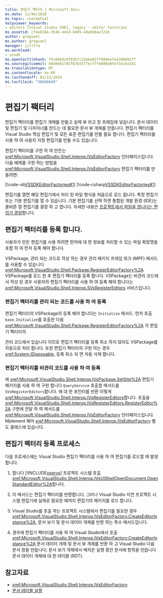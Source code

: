 ```yaml
---
title: 편집기 팩터리 | Microsoft Docs
ms.date: 11/04/2016
ms.topic: conceptual
helpviewer_keywords:
- editors [Visual Studio SDK], legacy - editor factories
ms.assetid: cf4e8164-3546-441d-b465-e8a836ae7216
author: gregvanl
ms.author: gregvanl
manager: jillfra
ms.workload:
- vssdk
ms.openlocfilehash: f5c6b6dc6f02bfc22e6a02f708deefe4208d91ff
ms.sourcegitcommit: b0d8e61745f67bd1f7ecf7fe080a0fe73ac6a181
ms.translationtype: MT
ms.contentlocale: ko-KR
ms.lasthandoff: 02/22/2019
ms.locfileid: "56694649"
---
```

# <a name="editor-factories"></a>편집기 팩터리
편집기 팩터리를 편집기 개체를 만들고 실제 뷰 라고 창 프레임에 넣습니다. 문서 데이터 및 편집기 및 디자이너를 만드는 데 필요한 문서 뷰 개체를 만듭니다. 편집기 팩터리를 Visual Studio 핵심 편집기 및 모든 표준 편집기를 만들 필요 합니다. 편집기 팩터리를 사용 하 여 사용자 지정 편집기를 만들 수도 있습니다.

 편집기 팩터리를 구현 하 여 만든는 <xref:Microsoft.VisualStudio.Shell.Interop.IVsEditorFactory> 인터페이스입니다. 다음 예제를 구현 하는 방법을 <xref:Microsoft.VisualStudio.Shell.Interop.IVsEditorFactory> 편집기 팩터리를 만들려면:

 [!code-vb[VSSDKEditorFactories#1](../extensibility/codesnippet/VisualBasic/editor-factories_1.vb)]
 [!code-csharp[VSSDKEditorFactories#1](../extensibility/codesnippet/CSharp/editor-factories_1.cs)]

 편집기를 열면 해당 편집기에서 처리 된 파일 형식을 처음으로 로드 됩니다. 특정 편집기 또는 기본 편집기를 열 수 있습니다. 기본 편집기를 선택 하면 통합된 개발 환경 (IDE)는 올바른 열 편집기를 결정 하 고 엽니다. 자세한 내용은 [프로젝트에서 파일을 엽니다는 편집기 결정](../extensibility/internals/determining-which-editor-opens-a-file-in-a-project.md)합니다.

## <a name="register-editor-factories"></a>편집기 팩터리를 등록 합니다.
 사용자가 만든 편집기를 사용 하려면 먼저에 대 한 정보를 처리할 수 있는 파일 확장명을 포함 하 여 먼저 등록 해야 합니다.

 VSPackage, 관리 되는 코드로 작성 하는 경우 관리 패키지 프레임 워크 (MPF) 메서드를 사용할 수 있습니다 <xref:Microsoft.VisualStudio.Shell.Package.RegisterEditorFactory%2A> VSPackage를 로드 한 후 편집기 팩터리를 등록 합니다. VSPackage는 비관리 코드에서 작성 된 경우 사용자의 편집기 팩터리를 사용 하 여 등록 해야 합니다는 <xref:Microsoft.VisualStudio.Shell.Interop.SVsRegisterEditors> 서비스입니다.

### <a name="register-an-editor-factory-by-using-managed-code"></a>편집기 팩터리를 관리 되는 코드를 사용 하 여 등록
 편집기 팩터리의 VSPackage의 등록 해야 합니다는 `Initialize` 메서드. 먼저 호출 `base.Initialize`를 호출한 다음 <xref:Microsoft.VisualStudio.Shell.Package.RegisterEditorFactory%2A> 각 편집기 팩터리의

 관리 코드에서 있습니다 이므로 편집기 팩터리를 등록 취소 하지 않아도 VSPackage를 자동으로 처리 합니다. 또한 편집기 팩터리의 구현 하는 경우 <xref:System.IDisposable>, 등록 취소 되 면 자동 삭제 합니다.

### <a name="register-an-editor-factory-by-using-unmanaged-code"></a>편집기 팩터리를 비관리 코드를 사용 하 여 등록
 에 <xref:Microsoft.VisualStudio.Shell.Interop.IVsPackage.SetSite%2A> 편집기 패키지를 사용 하 여 구현 합니다 `QueryService` 호출할 메서드를 `SVsRegisterEditors`합니다. 에 대 한 포인터를 반환 이렇게 <xref:Microsoft.VisualStudio.Shell.Interop.IVsRegisterEditors>합니다. 호출을 <xref:Microsoft.VisualStudio.Shell.Interop.IVsRegisterEditors.RegisterEditor%2A> 구현에 전달 하 여 메서드를 <xref:Microsoft.VisualStudio.Shell.Interop.IVsEditorFactory> 인터페이스입니다. Mplement 해야 <xref:Microsoft.VisualStudio.Shell.Interop.IVsEditorFactory> 별도 클래스에 있습니다.

## <a name="the-editor-factory-registration-process"></a>편집기 팩터리 등록 프로세스
 다음 프로세스에는 Visual Studio 편집기 팩터리를 사용 하 여 편집기를 로드할 때 발생 합니다.

1. 합니다 [!INCLUDE[vsprvs](../code-quality/includes/vsprvs_md.md)] 프로젝트 시스템 호출 <xref:Microsoft.VisualStudio.Shell.Interop.IVsUIShellOpenDocument.OpenStandardEditor%2A>합니다.

2. 이 메서드는 편집기 팩터리를 반환합니다. 그러나 Visual Studio 지연 프로젝트 시스템 편집기에 실제로 필요한 때까지 편집기의 패키지를 로드 합니다.

3. Visual Studio를 호출 하는 프로젝트 시스템에서 편집기를 필요한 경우 <xref:Microsoft.VisualStudio.Shell.Interop.IVsEditorFactory.CreateEditorInstance%2A>, 문서 보기 및 문서 데이터 개체를 반환 하는 특수 메서드입니다.

4. 경우에 편집기 팩터리를 사용 하 여 Visual Studio에서 호출 <xref:Microsoft.VisualStudio.Shell.Interop.IVsEditorFactory.CreateEditorInstance%2A> 문서 데이터 개체 및 문서 뷰 개체를 반환 하 고 Visual Studio 다음 문서 창을 만듭니다, 문서 보기 개체에서 배치은 실행 중인 문서에 항목을 만듭니다 문서 데이터 개체에 대 한 테이블 (RDT).

## <a name="see-also"></a>참고자료
- <xref:Microsoft.VisualStudio.Shell.Interop.IVsEditorFactory>
- [문서 테이블 실행](../extensibility/internals/running-document-table.md)